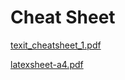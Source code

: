 # Cheat Sheet

[texit_cheatsheet_1.pdf](Cheat%20Sheet%20661c608f33464e01a6ccb4c4099e9dd9/texit_cheatsheet_1.pdf)

[latexsheet-a4.pdf](Cheat%20Sheet%20661c608f33464e01a6ccb4c4099e9dd9/latexsheet-a4.pdf)